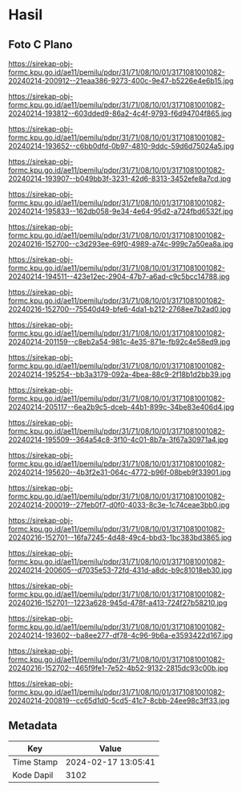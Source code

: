 # Hasil

## Foto C Plano

https://sirekap-obj-formc.kpu.go.id/ae11/pemilu/pdpr/31/71/08/10/01/3171081001082-20240214-200912--21eaa386-9273-400c-9e47-b5226e4e6b15.jpg

https://sirekap-obj-formc.kpu.go.id/ae11/pemilu/pdpr/31/71/08/10/01/3171081001082-20240214-193812--603dded9-86a2-4c4f-9793-f6d94704f865.jpg

https://sirekap-obj-formc.kpu.go.id/ae11/pemilu/pdpr/31/71/08/10/01/3171081001082-20240214-193652--c6bb0dfd-0b97-4810-9ddc-59d6d75024a5.jpg

https://sirekap-obj-formc.kpu.go.id/ae11/pemilu/pdpr/31/71/08/10/01/3171081001082-20240214-193907--b049bb3f-3231-42d6-8313-3452efe8a7cd.jpg

https://sirekap-obj-formc.kpu.go.id/ae11/pemilu/pdpr/31/71/08/10/01/3171081001082-20240214-195833--162db058-9e34-4e64-95d2-a724fbd6532f.jpg

https://sirekap-obj-formc.kpu.go.id/ae11/pemilu/pdpr/31/71/08/10/01/3171081001082-20240216-152700--c3d293ee-69f0-4989-a74c-999c7a50ea8a.jpg

https://sirekap-obj-formc.kpu.go.id/ae11/pemilu/pdpr/31/71/08/10/01/3171081001082-20240214-194511--423e12ec-2904-47b7-a6ad-c9c5bcc14788.jpg

https://sirekap-obj-formc.kpu.go.id/ae11/pemilu/pdpr/31/71/08/10/01/3171081001082-20240216-152700--75540d49-bfe6-4da1-b212-2768ee7b2ad0.jpg

https://sirekap-obj-formc.kpu.go.id/ae11/pemilu/pdpr/31/71/08/10/01/3171081001082-20240214-201159--c8eb2a54-981c-4e35-871e-fb92c4e58ed9.jpg

https://sirekap-obj-formc.kpu.go.id/ae11/pemilu/pdpr/31/71/08/10/01/3171081001082-20240214-195254--bb3a3179-092a-4bea-88c9-2f18b1d2bb39.jpg

https://sirekap-obj-formc.kpu.go.id/ae11/pemilu/pdpr/31/71/08/10/01/3171081001082-20240214-205117--6ea2b9c5-dceb-44b1-899c-34be83e406d4.jpg

https://sirekap-obj-formc.kpu.go.id/ae11/pemilu/pdpr/31/71/08/10/01/3171081001082-20240214-195509--364a54c8-3f10-4c01-8b7a-3f67a30971a4.jpg

https://sirekap-obj-formc.kpu.go.id/ae11/pemilu/pdpr/31/71/08/10/01/3171081001082-20240214-195620--4b3f2e31-064c-4772-b96f-08beb9f33901.jpg

https://sirekap-obj-formc.kpu.go.id/ae11/pemilu/pdpr/31/71/08/10/01/3171081001082-20240214-200019--27feb0f7-d0f0-4033-8c3e-1c74ceae3bb0.jpg

https://sirekap-obj-formc.kpu.go.id/ae11/pemilu/pdpr/31/71/08/10/01/3171081001082-20240216-152701--16fa7245-4d48-49c4-bbd3-1bc383bd3865.jpg

https://sirekap-obj-formc.kpu.go.id/ae11/pemilu/pdpr/31/71/08/10/01/3171081001082-20240214-200605--d7035e53-72fd-431d-a8dc-b9c81018eb30.jpg

https://sirekap-obj-formc.kpu.go.id/ae11/pemilu/pdpr/31/71/08/10/01/3171081001082-20240216-152701--1223a628-945d-478f-a413-724f27b58210.jpg

https://sirekap-obj-formc.kpu.go.id/ae11/pemilu/pdpr/31/71/08/10/01/3171081001082-20240214-193602--ba8ee277-df78-4c96-9b6a-e3593422d167.jpg

https://sirekap-obj-formc.kpu.go.id/ae11/pemilu/pdpr/31/71/08/10/01/3171081001082-20240216-152702--465f9fe1-7e52-4b52-9132-2815dc93c00b.jpg

https://sirekap-obj-formc.kpu.go.id/ae11/pemilu/pdpr/31/71/08/10/01/3171081001082-20240214-200819--cc65d1d0-5cd5-41c7-8cbb-24ee98c3ff33.jpg


## Metadata

| Key        | Value               |
| ---------- | ------------------- |
| Time Stamp | 2024-02-17 13:05:41 |
| Kode Dapil | 3102                |



